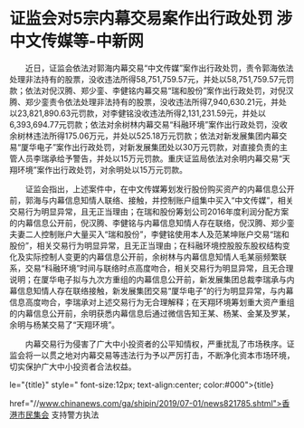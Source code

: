 # 证监会对5宗内幕交易案作出行政处罚 涉中文传媒等-中新网

　　近日，证监会依法对郭海内幕交易“中文传媒”案作出行政处罚，责令郭海依法处理非法持有的股票，没收违法所得58,751,759.57元，并处以58,751,759.57元罚款；依法对倪汉腾、郑少銮、李健铭内幕交易“瑞和股份”案作出行政处罚，对倪汉腾、郑少銮责令依法处理非法持有的股票，没收违法所得7,940,630.21元，并处以23,821,890.63元罚款，对李健铭没收违法所得2,131,231.59元，并处以6,393,694.77元罚款；依法对余树林内幕交易“科融环境”案作出行政处罚，没收余树林违法所得175.06万元，并处以525.18万元罚款；依法对新发展集团内幕交易“厦华电子”案作出行政处罚，对新发展集团处以30万元罚款，对直接负责的主管人员李瑞承给予警告，并处以15万元罚款。重庆证监局依法对余明内幕交易“天翔环境”案作出行政处罚，对余明处以15万元罚款。

　　证监会指出，上述案件中，在中文传媒筹划发行股份购买资产的内幕信息公开前，郭海与内幕信息知情人联络、接触，并控制账户组集中买入“中文传媒”，相关交易行为明显异常，且无正当理由；在瑞和股份筹划公司2016年度利润分配方案的内幕信息公开前，倪汉腾、李健铭与内幕信息知情人存在联络，倪汉腾、郑少銮夫妻二人控制账户大量买入“瑞和股份”，李健铭使用本人及范某坤账户交易“瑞和股份”，相关交易行为明显异常，且无正当理由；在科融环境控股股东股权结构变化及实际控制人变更的内幕信息公开前，余树林与内幕信息知情人毛某丽频繁联系，交易“科融环境”时间与联络时点高度吻合，相关交易行为明显异常，且无合理说明；在厦华电子拟与九次方重组的内幕信息公开前，新发展集团总裁李瑞承与内幕信息知情人存在联络接触，新发展集团交易“厦华电子”的行为明显异常，与内幕信息高度吻合，李瑞承对上述交易行为无合理解释；在天翔环境筹划重大资产重组的内幕信息公开前，余明获悉内幕信息后通过微信告知王某、杨某、金某及罗某，余明与杨某交易了“天翔环境”。

　　内幕交易行为侵害了广大中小投资者的公平知情权，严重扰乱了市场秩序。证监会将一以贯之地对内幕交易等违法行为予以严厉打击，不断净化资本市场环境，切实保护广大中小投资者合法权益。

le="{title}" style=" font-size:12px; text-align:center; color:#000">{title}

href="//www.chinanews.com/ga/shipin/2019/07-01/news821785.shtml">香港市民集会 支持警方执法
